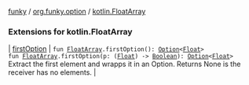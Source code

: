 [funky](../../index.md) / [org.funky.option](../index.md) / [kotlin.FloatArray](.)

### Extensions for kotlin.FloatArray

| [firstOption](first-option.md) | `fun `[`FloatArray`](https://kotlinlang.org/api/latest/jvm/stdlib/kotlin/-float-array/index.html)`.firstOption(): `[`Option`](../-option/index.md)`<`[`Float`](https://kotlinlang.org/api/latest/jvm/stdlib/kotlin/-float/index.html)`>`<br>`fun `[`FloatArray`](https://kotlinlang.org/api/latest/jvm/stdlib/kotlin/-float-array/index.html)`.firstOption(p: (`[`Float`](https://kotlinlang.org/api/latest/jvm/stdlib/kotlin/-float/index.html)`) -> `[`Boolean`](https://kotlinlang.org/api/latest/jvm/stdlib/kotlin/-boolean/index.html)`): `[`Option`](../-option/index.md)`<`[`Float`](https://kotlinlang.org/api/latest/jvm/stdlib/kotlin/-float/index.html)`>`<br>Extract the first element and wrapps it in an Option. Returns None is the receiver has no elements. |

